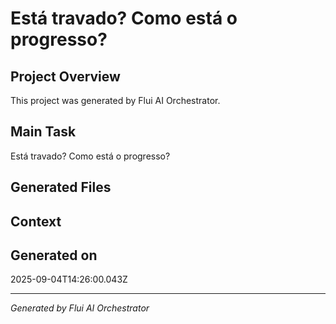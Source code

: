 # Está travado? Como está o progresso?

## Project Overview
This project was generated by Flui AI Orchestrator.

## Main Task
Está travado? Como está o progresso?

## Generated Files


## Context


## Generated on
2025-09-04T14:26:00.043Z

---
*Generated by Flui AI Orchestrator*
